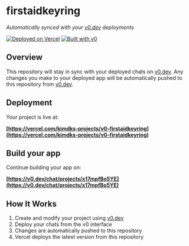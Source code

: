 # firstaidkeyring

*Automatically synced with your [v0.dev](https://v0.dev) deployments*

[![Deployed on Vercel](https://img.shields.io/badge/Deployed%20on-Vercel-black?style=for-the-badge&logo=vercel)](https://vercel.com/kimdks-projects/v0-firstaidkeyring)
[![Built with v0](https://img.shields.io/badge/Built%20with-v0.dev-black?style=for-the-badge)](https://v0.dev/chat/projects/x17mpfBo5YE)

## Overview

This repository will stay in sync with your deployed chats on [v0.dev](https://v0.dev).
Any changes you make to your deployed app will be automatically pushed to this repository from [v0.dev](https://v0.dev).

## Deployment

Your project is live at:

**[https://vercel.com/kimdks-projects/v0-firstaidkeyring](https://vercel.com/kimdks-projects/v0-firstaidkeyring)**

## Build your app

Continue building your app on:

**[https://v0.dev/chat/projects/x17mpfBo5YE](https://v0.dev/chat/projects/x17mpfBo5YE)**

## How It Works

1. Create and modify your project using [v0.dev](https://v0.dev)
2. Deploy your chats from the v0 interface
3. Changes are automatically pushed to this repository
4. Vercel deploys the latest version from this repository
